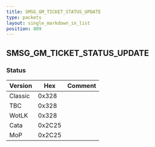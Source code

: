 ```yaml
---
title: SMSG_GM_TICKET_STATUS_UPDATE
type: packets
layout: single_markdown_in_list
position: 809
---
```


## SMSG_GM_TICKET_STATUS_UPDATE

### Status

Version    | Hex        | Comment
---------- | ---------- | ---------- 
Classic    | 0x328      | 
TBC        | 0x328      | 
WotLK      | 0x328      | 
Cata       | 0x2C25     | 
MoP        | 0x2C25     | 